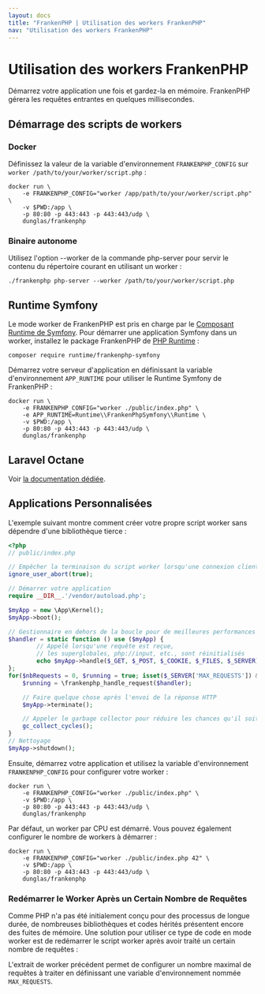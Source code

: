 ```yaml
---
layout: docs
title: "FrankenPHP | Utilisation des workers FrankenPHP"
nav: "Utilisation des workers FrankenPHP"
---
```

# Utilisation des workers FrankenPHP

Démarrez votre application une fois et gardez-la en mémoire.
FrankenPHP gérera les requêtes entrantes en quelques millisecondes.

## Démarrage des scripts de workers

### Docker

Définissez la valeur de la variable d'environnement `FRANKENPHP_CONFIG` sur `worker /path/to/your/worker/script.php` :

```console
docker run \
    -e FRANKENPHP_CONFIG="worker /app/path/to/your/worker/script.php" \
    -v $PWD:/app \
    -p 80:80 -p 443:443 -p 443:443/udp \
    dunglas/frankenphp
```

### Binaire autonome

Utilisez l'option --worker de la commande php-server pour servir le contenu du répertoire courant en utilisant un worker :

```console
./frankenphp php-server --worker /path/to/your/worker/script.php
```

## Runtime Symfony

Le mode worker de FrankenPHP est pris en charge par le [Composant Runtime de Symfony](https://symfony.com/doc/current/components/runtime.html).
Pour démarrer une application Symfony dans un worker, installez le package FrankenPHP de [PHP Runtime](https://github.com/php-runtime/runtime) :

```console
composer require runtime/frankenphp-symfony
```

Démarrez votre serveur d'application en définissant la variable d'environnement `APP_RUNTIME` pour utiliser le Runtime Symfony de FrankenPHP :

```console
docker run \
    -e FRANKENPHP_CONFIG="worker ./public/index.php" \
    -e APP_RUNTIME=Runtime\\FrankenPhpSymfony\\Runtime \
    -v $PWD:/app \
    -p 80:80 -p 443:443 -p 443:443/udp \
    dunglas/frankenphp
```

## Laravel Octane

Voir [la documentation dédiée](/fr/docs/laravel#laravel-octane/).

## Applications Personnalisées

L'exemple suivant montre comment créer votre propre script worker sans dépendre d'une bibliothèque tierce :

```php
<?php
// public/index.php

// Empêcher la terminaison du script worker lorsqu'une connexion client est interrompue
ignore_user_abort(true);

// Démarrer votre application
require __DIR__.'/vendor/autoload.php';

$myApp = new \App\Kernel();
$myApp->boot();

// Gestionnaire en dehors de la boucle pour de meilleures performances (réaliser moins de travail)
$handler = static function () use ($myApp) {
        // Appelé lorsqu'une requête est reçue,
        // les superglobales, php://input, etc., sont réinitialisés
        echo $myApp->handle($_GET, $_POST, $_COOKIE, $_FILES, $_SERVER);
};
for($nbRequests = 0, $running = true; isset($_SERVER['MAX_REQUESTS']) && ($nbRequests < ((int)$_SERVER['MAX_REQUESTS'])) && $running; ++$nbRequests) {
    $running = \frankenphp_handle_request($handler);

    // Faire quelque chose après l'envoi de la réponse HTTP
    $myApp->terminate();

    // Appeler le garbage collector pour réduire les chances qu'il soit déclenché au milieu de la génération d'une page
    gc_collect_cycles();
}
// Nettoyage
$myApp->shutdown();

```

Ensuite, démarrez votre application et utilisez la variable d'environnement `FRANKENPHP_CONFIG` pour configurer votre worker :

```console
docker run \
    -e FRANKENPHP_CONFIG="worker ./public/index.php" \
    -v $PWD:/app \
    -p 80:80 -p 443:443 -p 443:443/udp \
    dunglas/frankenphp
```

Par défaut, un worker par CPU est démarré.
Vous pouvez également configurer le nombre de workers à démarrer :

```console
docker run \
    -e FRANKENPHP_CONFIG="worker ./public/index.php 42" \
    -v $PWD:/app \
    -p 80:80 -p 443:443 -p 443:443/udp \
    dunglas/frankenphp
```

### Redémarrer le Worker Après un Certain Nombre de Requêtes

Comme PHP n'a pas été initialement conçu pour des processus de longue durée, de nombreuses bibliothèques et codes hérités présentent encore des fuites de mémoire.
Une solution pour utiliser ce type de code en mode worker est de redémarrer le script worker après avoir traité un certain nombre de requêtes :

L'extrait de worker précédent permet de configurer un nombre maximal de requêtes à traiter en définissant une variable d'environnement nommée `MAX_REQUESTS`.

